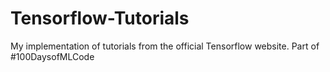 # Tensorflow-Tutorials
My implementation of tutorials from the official Tensorflow website.  Part of #100DaysofMLCode
